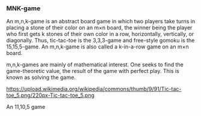 ### MNK-game
An m,n,k-game is an abstract board game in which two players take turns in placing a stone of their color on an m×n board, the winner being the player who first gets k stones of their own color in a row, horizontally, vertically, or diagonally. Thus, tic-tac-toe is the 3,3,3-game and free-style gomoku is the 15,15,5-game. An m,n,k-game is also called a k-in-a-row game on an m×n board.

m,n,k-games are mainly of mathematical interest. One seeks to find the game-theoretic value, the result of the game with perfect play. This is known as solving the game.

https://upload.wikimedia.org/wikipedia/commons/thumb/9/91/Tic-tac-toe_5.png/220px-Tic-tac-toe_5.png

An 11,10,5 game
